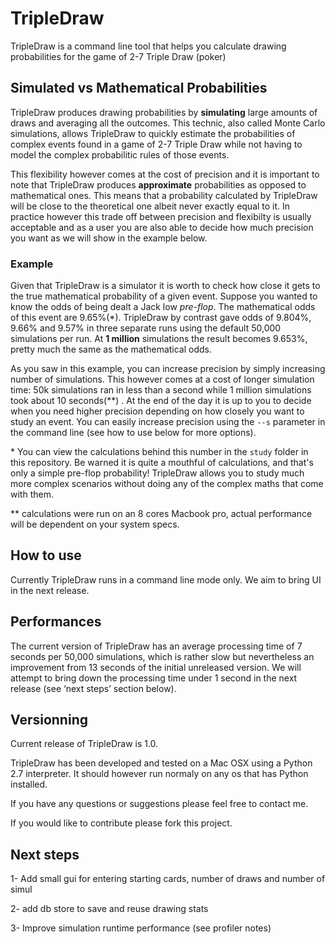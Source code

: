 TripleDraw
========

TripleDraw is a command line tool that helps you calculate drawing probabilities for the game of 2-7 Triple Draw (poker)
  



## Simulated vs Mathematical Probabilities

TripleDraw produces drawing probabilities by **simulating** large amounts of draws and averaging all the outcomes. This technic, also called Monte Carlo simulations, allows TripleDraw to quickly estimate the probabilities of complex events found in a game of 2-7 Triple Draw while not having to model the complex probabilitic rules of those events. 

This flexibility however comes at the cost of precision and it is important to note that TripleDraw produces **approximate** probabilities as opposed to mathematical ones.  This means that a probability calculated by TripleDraw will be close to the theoretical one albeit never exactly equal to it.  In practice however this trade off between precision and flexibilty is usually acceptable and as a user you are also able to decide how much precision you want as we will show in the example below.


### Example

Given that TripleDraw is a simulator it is worth to check how close it gets to the true mathematical probability of a given event. Suppose you wanted to know the odds of being dealt a Jack low *pre-flop*.  The mathematical odds of this event are 9.65%(\*). TripleDraw by contrast gave odds of 9.804%, 9.66% and 9.57% in three separate runs using the default 50,000 simulations per run. At **1 million** simulations the result becomes 9.653%, pretty much the same as the mathematical odds.  

As you saw in this example, you can increase precision by simply increasing number of simulations.  This however comes at a cost of longer simulation time: 50k simulations ran in less than a second while 1 million simulations took about 10 seconds(\*\*) .  At the end of the day it is up to you to decide when you need higher precision depending on how closely you want to study an event.  You can easily increase precision using the `--s` parameter in the command line (see how to use below for more options).  

\* You can view the calculations behind this number in the `study` folder in this repository.  Be warned it is quite a mouthful of calculations, and that's only a simple pre-flop probability! TripleDraw allows you to study much more complex scenarios without doing any of the complex maths that come with them.  

\*\* calculations were run on an 8 cores Macbook pro, actual performance will be dependent on your system specs.

## How to use

Currently TripleDraw runs in a command line mode only.  We aim to bring UI in the next release.


## Performances

The current version of TripleDraw has an average processing time of 7 seconds per 50,000 simulations, which is rather slow but nevertheless an improvement from 13 seconds of the initial unreleased version.  We will attempt to bring down the processing time under 1 second in the next release (see ‘next steps’ section below).

## Versionning

Current release of TripleDraw is 1.0. 

TripleDraw has been developed and tested on a Mac OSX using a Python 2.7 interpreter. It should however run normaly on any os that has Python installed.


If you have any questions or suggestions please feel free to contact me. 

If you would like to contribute please fork this project.


## Next steps

1- Add small gui for entering starting cards, number of draws and number of simul

2- add db store to save and reuse drawing stats

3- Improve simulation runtime performance (see profiler notes)
